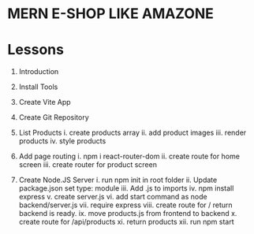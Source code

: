 # MERN E-SHOP LIKE AMAZONE

# Lessons

1. Introduction

2. Install Tools

3. Create Vite App

4. Create Git Repository

5. List Products
    i.    create products array
    ii.   add product images
    iii.  render products
    iv.   style products

6. Add page routing
    i.    npm i react-router-dom
    ii.   create route for home screen
    iii.  create router for product screen
7. Create Node.JS Server
    i.    run npm init in root folder
    ii.   Update package.json set type: module
    iii.  Add .js to imports
    iv.   npm install express
    v.    create server.js
    vi.   add start command as node backend/server.js
    vii.  require express
    viii. create route for / return backend is ready.
    ix.   move products.js from frontend to backend
    x.    create route for /api/products
    xi.   return products
    xii.  run npm start
